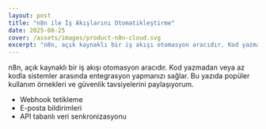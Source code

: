 ```yaml
---
layout: post
title: "n8n ile İş Akışlarını Otomatikleştirme"
date: 2025-08-25
cover: /assets/images/product-n8n-cloud.svg
excerpt: "n8n, açık kaynaklı bir iş akışı otomasyon aracıdır. Kod yazmadan veya az kodla sistemler arasında entegrasyon"
---
```


n8n, açık kaynaklı bir iş akışı otomasyon aracıdır. Kod yazmadan veya az kodla sistemler arasında entegrasyon
yapmanızı sağlar. Bu yazıda popüler kullanım örnekleri ve güvenlik tavsiyelerini paylaşıyorum.

- Webhook tetikleme
- E-posta bildirimleri
- API tabanlı veri senkronizasyonu

